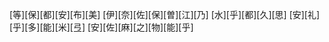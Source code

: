 [等][保][都][安][布][美] [伊][奈][佐][保][曽][江][乃] [水][乎][都][久][思] [安][礼][乎][多][能][米][弖] [安][佐][麻][之][物][能][乎]
